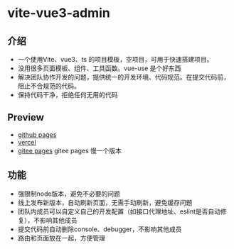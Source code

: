 # vite-vue3-admin

## 介绍

- 一个使用Vite、vue3、ts 的项目模板，空项目，可用于快速搭建项目。
- 没用很多页面模板、组件、工具函数。vue-use 是个好东西
- 解决团队协作开发的问题，提供统一的开发环境、代码规范。在提交代码前，阻止不合规范的代码。
- 保持代码干净，拒绝任何无用的代码

## Preview

- [github pages](https://liuxiaojun.win/vite-vue3-admin/)
- [vercel](https://vite-vue3-admin-gamma.vercel.app/)
- [gitee pages](https://lxj_web.gitee.io/vite-vue3-admin/) gitee pages 慢一个版本

## 功能

- 强限制node版本，避免不必要的问题
- 线上发布新版本，自动刷新页面，无需手动刷新，避免缓存问题
- 团队内成员可以自定义自己的开发配置（如接口代理地址、eslint是否自动修复），不影响其他成员
- 提交代码前自动删除console、debugger，不影响其他成员
- 路由和页面放在一起，方便管理
